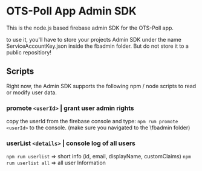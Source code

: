 # OTS-Poll App Admin SDK

This is the node.js based firebase admin SDK for the OTS-Poll app.

to use it, you'll have to store your projects Admin SDK under the name ServiceAccountKey.json inside the fbadmin folder. But do not store it to a public repositiory!

## Scripts

Right now, the Admin SDK supports the following npm / node scripts to read or modify user data.

### promote `<userId>` | grant user admin rights

copy the userId from the firebase console and type: `npm rum promote <userId>` to the console. (make sure you navigated to the \fbadmin folder)

### userList `<details>` | console log of all users

`npm rum userlist` => short info (id, email, displayName, customClaims)
`npm rum userlist all` => all user Information
